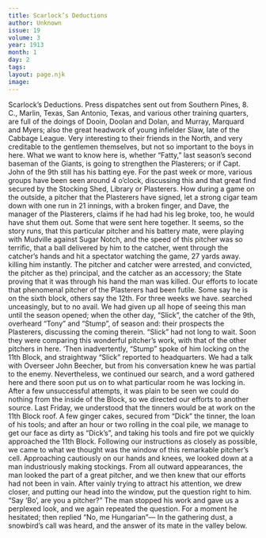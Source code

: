 ```yaml
---
title: Scarlock’s Deductions
author: Unknown
issue: 19
volume: 3
year: 1913
month: 1
day: 2
tags:
layout: page.njk
image:
---
```

Scarlock’s Deductions.    Press dispatches sent out from Southern Pines, 8. C., Marlin, Texas, San Antonio, Texas, and various other training quarters, are full of the doings of Dooin, Doolan and Dolan, and Murray, Marquard and Myers; also the great headwork of young infielder Slaw, late of the Cabbage League. Very interesting to their friends in the North, and very creditable to the gentlemen themselves, but not so important to the boys in here.    What we want to know here is, whether “Fatty,” last season’s second baseman of the Giants, is going to strengthen the Plasterers; or if Capt. John of the 9th still has his batting eye. For the past week or more, various groups have been seen around 4 o’clock, discussing this and that great find secured by the Stocking Shed, Library or Plasterers. How during a game on the outside, a pitcher that the Plasterers have signed, let a strong cigar team down with one run in 21 innings, with a broken finger, and Dave, the manager of the Plasterers, claims if he had had his leg broke, too, he would have shut them out. Some that were sent here together. It seems, so the story runs, that this particular pitcher and his battery mate, were playing with Mudville against Sugar Notch, and the speed of this pitcher was so terrific, that a ball delivered by him to the catcher, went through the catcher’s hands and hit a spectator watching the game, 27 yards away. killing him instantly. The pitcher and catcher were arrested, and convicted, the pitcher as the) principal, and the catcher as an accessory; the State proving that it was through his hand the man was killed. Our efforts to locate that phenomenal pitcher of the Plasterers had been futile. Some say he is on the sixth block, others say the 12th. For three weeks we have. searched unceasingly, but to no avail. We had given up all hope of seeing this man until the season opened; when the other day, “Slick”, the catcher of the 9th, overheard “Tony” and “Stump”, of season and: their prospects the Plasterers, discussing the coming therein.   “Slick” had not long to wait. Soon they were comparing this wonderful pitcher’s work, with that of the other pitchers in here. ‘Then inadvertently, “Stump” spoke of him locking on the 11th Block, and straightway “Slick” reported to headquarters.    We had a talk with Overseer John Beecher, but from his conversation knew he was partial to the enemy. Nevertheless, we continued our search, and a word gathered here and there soon put us on to what particular room he was locking in. After a few unsuccessful attempts, it was plain to be seen we could do nothing from the inside of the Block, so we directed our efforts to another source. Last Friday, we understood that the tinners would be at work on the 11th Block roof. A few ginger cakes, secured from “Dick” the tinner, the loan of his tools; and after an hour or two rolling in the coal pile, we manage to get our face as dirty as “Dick’s”, and taking his tools and fire pot we quickly approached the 11th Block. Following our instructions as closely as possible, we came to what we thought was the window of this remarkable pitcher’s cell. Approaching cautiously on our hands and knees, we looked down at a man industriously making stockings. From all outward appearances, the man looked the part of a great pitcher, and we then knew that our efforts had not been in vain. After vainly trying to attract his attention, we drew closer, and putting our head into the window, put the question right to him. “Say ‘Bo’, are you a pitcher?” The man stopped his work and gave us a perplexed look, and we again repeated the question. For a moment he hesitated; then replied “No, me Hungarian”— In the gathering dust, a snowbird’s call was heard, and the answer of its mate in the valley below. 




